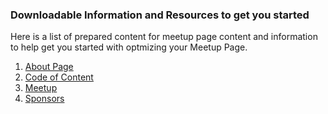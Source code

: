 ### Downloadable Information and Resources to get you started

Here is a list of prepared content for meetup page content and information to help get you started with optmizing your Meetup Page.

1.   [About Page](/resources.aboutpage.md)
2.   [Code of Content](/resources/codeofconduct.md)
3.   [Meetup](/resources/specificmeetupinfo.md)
4.   [Sponsors](/resources/sponsors.md)
